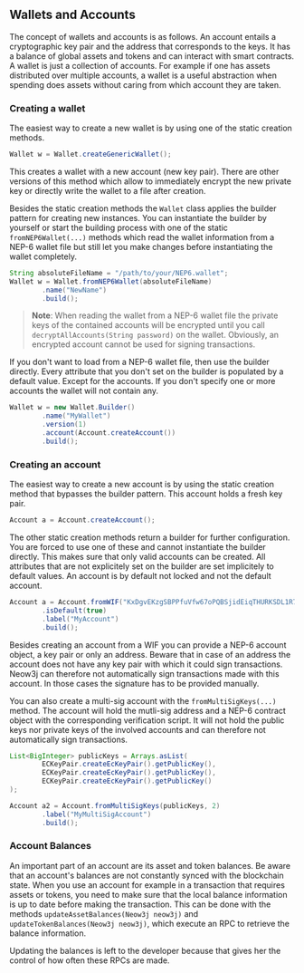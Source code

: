 ## Wallets and Accounts

The concept of wallets and accounts is as follows. An account entails a
cryptographic key pair and the address that corresponds to the keys. It has a
balance of global assets and tokens and can interact with smart contracts.
A wallet is just a collection of accounts. For example if one has assets
distributed over multiple accounts, a wallet is a useful abstraction when
spending does assets without caring from which account they are taken.


### Creating a wallet

The easiest way to create a new wallet is by using one of the static creation 
methods. 

```java
Wallet w = Wallet.createGenericWallet();
```

This creates a wallet with a new account (new key pair). There are other
versions of this method which allow to immediately encrypt the new private key
or directly write the wallet to a file after creation.

Besides the static creation methods the `Wallet` class applies the builder 
pattern for creating new instances. You can instantiate the builder by yourself 
or start the building process with one of the static `fromNEP6Wallet(...)` 
methods which read the wallet information from a NEP-6 wallet file but still let
you make changes before instantiating the wallet completely.

```java
String absoluteFileName = "/path/to/your/NEP6.wallet";
Wallet w = Wallet.fromNEP6Wallet(absoluteFileName)
        .name("NewName")
        .build();
```

> __Note__: When reading the wallet from a NEP-6 wallet file the private keys of
the contained accounts will be encrypted until you call
`decryptAllAccounts(String password)` on the wallet. Obviously, an encrypted 
account cannot be used for signing transactions.

If you don't want to load from a NEP-6 wallet file, then use the builder
directly. Every attribute that you don't set on the builder is populated by a
default value. Except for the accounts. If you don't specify one or more
accounts the wallet will not contain any.

```java
Wallet w = new Wallet.Builder()
        .name("MyWallet")
        .version(1)
        .account(Account.createAccount())
        .build();
```


### Creating an account

The easiest way to create a new account is by using the static creation method
that bypasses the builder pattern. This account holds a fresh key pair.

```java
Account a = Account.createAccount();
```

The other static creation methods return a builder for further configuration.
You are forced to use one of these and cannot instantiate the builder directly.
This makes sure that only valid accounts can be created.
All attributes that are not explicitely set on the builder are set implicitely
to default values. An account is by default not locked and not the default
account.

```java
Account a = Account.fromWIF("KxDgvEKzgSBPPfuVfw67oPQBSjidEiqTHURKSDL1R7yGaGYAeYnr")
        .isDefault(true)
        .label("MyAccount")
        .build();
```

Besides creating an account from a WIF you can provide a NEP-6 account object, a
key pair or only an address. Beware that in case of an address the account does
not have any key pair with which it could sign transactions. Neow3j can
therefore not automatically sign transactions made with this account. In those
cases the signature has to be provided manually.

You can also create a multi-sig account with the `fromMultiSigKeys(...)` method.
The account will hold the mutli-sig address and a NEP-6 contract object with the
corresponding verification script. It will not hold the public keys nor private
keys of the involved accounts and can therefore not automatically sign
transactions.

```java
List<BigInteger> publicKeys = Arrays.asList(
        ECKeyPair.createEcKeyPair().getPublicKey(),
        ECKeyPair.createEcKeyPair().getPublicKey(),
        ECKeyPair.createEcKeyPair().getPublicKey()
);

Account a2 = Account.fromMultiSigKeys(publicKeys, 2)
        .label("MyMultiSigAccount")
        .build();
```


### Account Balances

An important part of an account are its asset and token balances. Be aware that
an account's balances are not constantly synced with the blockchain state.
When you use an account for example in a transaction that requires assets or
tokens, you need to make sure that the local balance information is up to date
before making the transaction. This can be done with the methods
`updateAssetBalances(Neow3j neow3j)` and `updateTokenBalances(Neow3j neow3j)`,
which execute an RPC to retrieve the balance information.

Updating the balances is left to the developer because that gives her the
control of how often these RPCs are made.